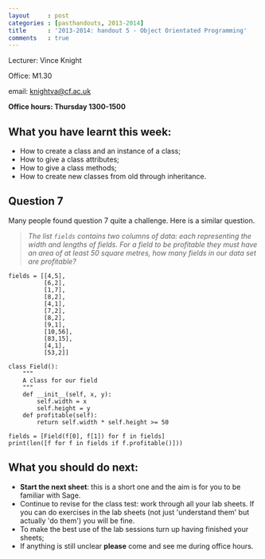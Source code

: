 ```yaml
---
layout     : post
categories : [pasthandouts, 2013-2014]
title      : '2013-2014: handout 5 - Object Orientated Programming'
comments   : true
---
```


Lecturer: Vince Knight

Office: M1.30

email: knightva@cf.ac.uk

**Office hours: Thursday 1300-1500**

## What you have learnt this week:

- How to create a class and an instance of a class;
- How to give a class attributes;
- How to give a class methods;
- How to create new classes from old through inheritance.

## Question 7

Many people found question 7 quite a challenge. Here is a similar question.

> _The list `fields` contains two columns of data: each representing the width and lengths of fields. For a field to be profitable they must have an area of at least 50 square metres, how many fields in our data set are profitable?_


    fields = [[4,5],
              [6,2],
              [1,7],
              [8,2],
              [4,1],
              [7,2],
              [8,2],
              [9,1],
              [10,56],
              [83,15],
              [4,1],
              [53,2]]

    class Field():
        """
        A class for our field
        """
        def __init__(self, x, y):
            self.width = x
            self.height = y
        def profitable(self):
            return self.width * self.height >= 50

    fields = [Field(f[0], f[1]) for f in fields]
    print(len([f for f in fields if f.profitable()]))

## What you should do next:

- **Start the next sheet**: this is a short one and the aim is for you to be familiar with Sage.
- Continue to revise for the class test: work through all your lab sheets. If you can do exercises in the lab sheets (not just 'understand them' but actually 'do them') you will be fine.
- To make the best use of the lab sessions turn up having finished your sheets;
- If anything is still unclear **please** come and see me during office hours.
